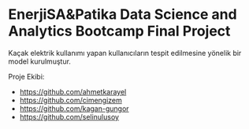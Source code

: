 # EnerjiSA&Patika Data Science and Analytics Bootcamp Final Project

Kaçak elektrik kullanımı yapan kullanıcıların tespit edilmesine yönelik bir model kurulmuştur.

Proje Ekibi: 

- https://github.com/ahmetkarayel
- https://github.com/cimengizem
- https://github.com/kagan-gungor
- https://github.com/selinulusoy
